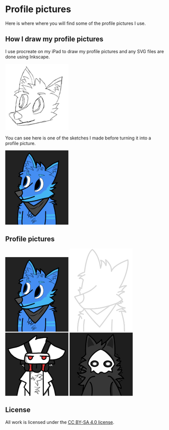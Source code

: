 # Profile pictures

Here is where where you will find some of the profile pictures I use.

## How I draw my profile pictures

I use procreate on my iPad to draw my profile pictures and any SVG files are done using Inkscape.

<img src="furry/sketch.png" width="200" alt="Sketch"/>

You can see here is one of the sketches I made before turning it into a profile picture.

<img src="furry/pfp.png" width="200" alt="Final"/>

## Profile pictures

<img src="furry/pfp.png" width="200" alt="Furry"/>
<img src="furry/pfp_min_gray.png" width="200" alt="Furry Gray"/>
<img src="drk/pfp.png" width="200" alt="Dr. K"/>
<img src="puro/pfp.png" width="200" alt="Puro"/>

## License

All work is licensed under the [CC BY-SA 4.0 license](https://creativecommons.org/licenses/by-sa/4.0/).